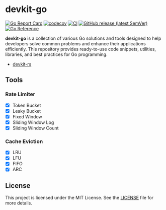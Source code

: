 # devkit-go

[![Go Report Card](https://goreportcard.com/badge/github.com/hedon954/devkit-go)](https://goreportcard.com/report/github.com/hedon954/devkit-go)
[![codecov](https://codecov.io/gh/hedon954/devkit-go/graph/badge.svg?token=RtwHYWTrso)](https://codecov.io/gh/hedon954/devkit-go)
[![CI](https://github.com/hedon954/devkit-go/workflows/build/badge.svg)](https://github.com/hedon954/devkit-go/actions)
[![GitHub release (latest SemVer)](https://img.shields.io/github/v/release/hedon954/devkit-go?sort=semver)](https://github.com/hedon954/devkit-go/releases)
[![Go Reference](https://pkg.go.dev/badge/github.com/hedon954/devkit-go.svg)](https://pkg.go.dev/github.com/hedon954/devkit-go)

**devkit-go** is a collection of various Go solutions and tools designed to help developers solve common problems and enhance their applications efficiently. This repository provides ready-to-use code snippets, utilities, libraries, and best practices for Go programming.

- [devkit-rs](https://github.com/hedon954/devkit-rs)

## Tools

### Rate Limiter

- [x] Token Bucket
- [x] Leaky Bucket
- [x] Fixed Window
- [x] Sliding Window Log
- [x] Sliding Window Count

### Cache Eviction

- [x] LRU
- [x] LFU
- [x] FIFO
- [x] ARC

## License

This project is licensed under the MIT License. See the [LICENSE](LICENSE) file for more details.
